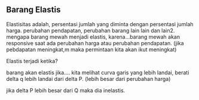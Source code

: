 ## Barang Elastis 

Elastisitas adalah, persentasi jumlah yang diminta dengan persentasi jumlah harga. perubahan pendapatan, perubahan barang lain lain dan lain2.
mengapa barang mewah menjadi elastis, karena…barang mewah akan responsive saat ada perubahan harga atau perubahan pendapatan. (jika pebdapatan meningkat,m maka permintaan kita akan ikut meningkat)

Elastis terjadi ketika?

barang akan elastis jika…. kita melihat curva garis yang lebih landai, berati delta q lebih landai dari delta P. (lebih besar dari perubahan harga)

jika delta P lebih besar dari Q maka dia inelastis.